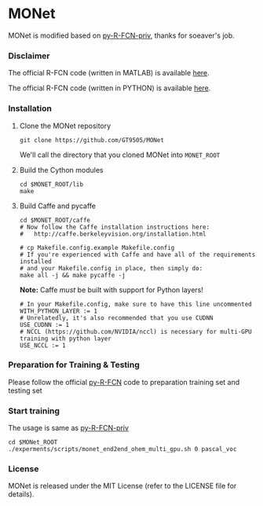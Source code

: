 # MONet
MONet is modified based on [py-R-FCN-priv](https://github.com/soeaver/py-RFCN-priv), thanks for soeaver's job.


### Disclaimer

The official R-FCN code (written in MATLAB) is available [here](https://github.com/daijifeng001/R-FCN).

The official R-FCN code (written in PYTHON) is available [here](https://github.com/YuwenXiong/py-R-FCN).

 
### Installation

1. Clone the MONet repository
    ```Shell
    git clone https://github.com/GT9505/MONet
    ```
    We'll call the directory that you cloned MONet into `MONET_ROOT`

2. Build the Cython modules
    ```Shell
    cd $MONET_ROOT/lib
    make
    ```
    
3. Build Caffe and pycaffe
    ```Shell
    cd $MONET_ROOT/caffe
    # Now follow the Caffe installation instructions here:
    #   http://caffe.berkeleyvision.org/installation.html
    
    # cp Makefile.config.example Makefile.config
    # If you're experienced with Caffe and have all of the requirements installed
    # and your Makefile.config in place, then simply do:
    make all -j && make pycaffe -j
   ```    
   
   **Note:** Caffe *must* be built with support for Python layers!
    ```make
    # In your Makefile.config, make sure to have this line uncommented
    WITH_PYTHON_LAYER := 1
    # Unrelatedly, it's also recommended that you use CUDNN
    USE_CUDNN := 1
    # NCCL (https://github.com/NVIDIA/nccl) is necessary for multi-GPU training with python layer
    USE_NCCL := 1
    ```
   
### Preparation for Training & Testing

Please follow the official [py-R-FCN](https://github.com/YuwenXiong/py-R-FCN) code to preparation training set and testing set

### Start training
The usage is same as [py-R-FCN-priv](https://github.com/soeaver/py-RFCN-priv)

	cd $MONet_ROOT
	./experments/scripts/monet_end2end_ohem_multi_gpu.sh 0 pascal_voc
   
  ### License

MONet is released under the MIT License (refer to the LICENSE file for details).

